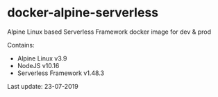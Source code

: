 # docker-alpine-serverless
Alpine Linux based Serverless Framework docker image for dev & prod

Contains:

* Alpine Linux v3.9
* NodeJS v10.16
* Serverless Framework v1.48.3

Last update: 23-07-2019
